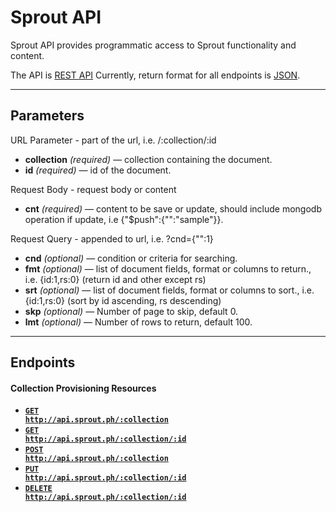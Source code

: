 # Sprout API

Sprout API provides programmatic access to Sprout functionality and content.

The API is [REST API](http://en.wikipedia.org/wiki/Representational_State_Transfer "RESTful")
Currently, return format for all endpoints is [JSON](http://json.org/ "JSON").


***

## Parameters

URL Parameter - part of the url, i.e. <url>/:collection/:id

- **collection** _(required)_ — collection containing the document.
- **id** _(required)_ — id of the document.

Request Body - request body or content

- **cnt** _(required)_ — content to be save or update, should include mongodb operation if update, i.e {"$push":{"<field>":"sample"}}.

Request Query - appended to url, i.e. <url>?cnd={"<field>":1}

- **cnd** _(optional)_ — condition or criteria for searching.
- **fmt** _(optional)_ — list of document fields, format or columns to return., i.e. {id:1,rs:0} (return id and other except rs)
- **srt** _(optional)_ — list of document fields, format or columns to sort., i.e. {id:1,rs:0} (sort by id ascending, rs descending)
- **skp** _(optional)_ — Number of page to skip, default 0.
- **lmt** _(optional)_ — Number of rows to return, default 100.

***

## Endpoints

#### Collection Provisioning Resources

- **[<code>GET http://api.sprout.ph/:collection</code>](https://github.com/facascante/sprout/blob/master/endpoints/get_all.md)**
- **[<code>GET http://api.sprout.ph/:collection/:id</code>](https://github.com/facascante/sprout/blob/master/endpoints/get_one.md)**
- **[<code>POST http://api.sprout.ph/:collection</code>](https://github.com/facascante/sprout/blob/master/endpoints/create_one.md)**
- **[<code>PUT http://api.sprout.ph/:collection/:id</code>](https://github.com/facascante/sprout/blob/master/endpoints/update_one.md)**
- **[<code>DELETE http://api.sprout.ph/:collection/:id</code>](https://github.com/facascante/sprout/blob/master/endpoints/delete_one.md)**
